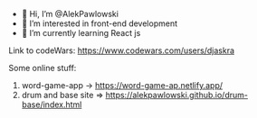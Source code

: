 - 👋 Hi, I’m @AlekPawlowski
- 👀 I’m interested in front-end development
- 🌱 I’m currently learning React js

Link to codeWars:
https://www.codewars.com/users/djaskra

Some online stuff:
1) word-game-app -> https://word-game-ap.netlify.app/
2) drum and base site => https://alekpawlowski.github.io/drum-base/index.html

<!---
AlekPawlowski/AlekPawlowski is a ✨ special ✨ repository because its `README.md` (this file) appears on your GitHub profile.
You can click the Preview link to take a look at your changes.
--->
